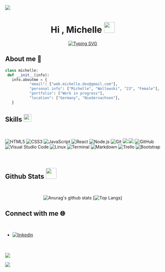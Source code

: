 <img src="https://user-images.githubusercontent.com/73097560/115834477-dbab4500-a447-11eb-908a-139a6edaec5c.gif">
<h1 align="center">Hi , Michelle <img src="https://media.giphy.com/media/hvRJCLFzcasrR4ia7z/giphy.gif" width="35"></h1>

<div align="center">
  <a href="https://git.io/typing-svg"><img src="https://readme-typing-svg.demolab.com?  font=Fira+Code&weight=500&size=26&pause=1000&center=true&vCenter=true&width=600&height=100&lines=Junior+Web+Developer;MERN-Stack" alt="Typing SVG" /></a>
</div>

## **About me** 🌱

 ```python
class michelle:
  def __init__(info):
    info.aboutme = {
            "email": ["web.michelle.dev@gmail.com"],
            "personal info": ["Michelle", "Wollowski", "23", "Female"],
            "portfolio": ["Work in progress"],
            "location": ["Germany", "Niedersachsen"],
    }
```

## Skills <img src="https://media2.giphy.com/media/QssGEmpkyEOhBCb7e1/giphy.gif?cid=ecf05e47a0n3gi1bfqntqmob8g9aid1oyj2wr3ds3mg700bl&rid=giphy.gif" width ="25">

<br>

   ![HTML5](https://img.shields.io/badge/HTML5%20-%23E34F26.svg?style=for-the-badge&logo=html5&logoColor=white)
   ![CSS3](https://img.shields.io/badge/CSS%20-%231572B6.svg?style=for-the-badge&logo=css3&logoColor=white)
   ![JavaScript](https://img.shields.io/badge/JavaScript%20-%23F7DF1E.svg?style=for-the-badge&logo=javascript&logoColor=black)
   ![React](https://img.shields.io/badge/React-20232A?style=for-the-badge&logo=react&logoColor=61DAFB)
   ![Node.js](https://img.shields.io/badge/Node.js-43853D?style=for-the-badge&logo=node.js&logoColor=white")
    ![Git](https://img.shields.io/badge/git-%23F05033.svg?style=for-the-badge&logo=git&logoColor=white)
    <image src="https://img.shields.io/badge/Express.js-404D59?style=for-the-badge">
    <image src="https://img.shields.io/badge/MongoDB-4EA94B?style=for-the-badge&logo=mongodb&logoColor=white">
    ![GitHub](https://img.shields.io/badge/github-%23121011.svg?style=for-the-badge&logo=github&logoColor=white)
    ![Visual Studio Code](https://img.shields.io/badge/Visual%20Studio%20Code-0078d7.svg?style=for-the-badge&logo=visual-studio-code&logoColor=white)
    ![Linux](https://img.shields.io/badge/Linux-FCC624?style=for-the-badge&logo=linux&logoColor=black) 
    ![Terminal](https://img.shields.io/badge/Terminal-%23054020?style=for-the-badge&logo=gnu-bash&logoColor=white)
    ![Markdown](https://img.shields.io/badge/markdown-%23000000.svg?style=for-the-badge&logo=markdown&logoColor=white)
    ![Trello](https://img.shields.io/badge/Trello-%23026AA7.svg?style=for-the-badge&logo=Trello&logoColor=white)
    ![Bootstrap](https://img.shields.io/badge/Bootstrap-563D7C?style=for-the-badge&logo=bootstrap&logoColor=white)

<br>

##  Github Stats <img src="https://media.giphy.com/media/iY8CRBdQXODJSCERIr/giphy.gif" width="35">
<br>

<div align="center">
  
  ![Anurag's github stats](https://github-readme-stats.vercel.app/api?username=Michelle1404&show_icons=true&theme=tokyonight)
  [![Top Langs](https://github-readme-stats.vercel.app/api/top-langs/?username=Michelle1404&langs_count=3&show_icons=true&theme=tokyonight)]

</div>

## Connect with me 🌐
<br>
<div align='left'>
  <ul>
     <li>
        <a href="https://www.linkedin.com/in/michelle-w-5a38a8250/" target="_blank">
          <img src="https://img.shields.io/badge/linkedin:  Michelle-%2300acee.svg?color=405DE6&style=for-the-badge&logo=linkedin&logoColor=white" alt=linkedin      style="margin-bottom: 5px;"/>
          </a>
      </li>
  </ul>
</div>

<br>

[![](https://visitcount.itsvg.in/api?id=Michelle1404&label=Profile%20Views&color=1&icon=3&pretty=false)](https://visitcount.itsvg.in)

<img src="https://user-images.githubusercontent.com/73097560/115834477-dbab4500-a447-11eb-908a-139a6edaec5c.gif">




